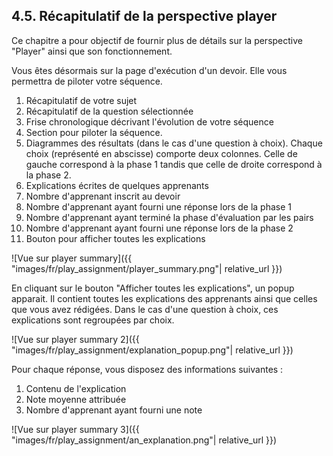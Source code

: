 ## 4.5. Récapitulatif de la perspective player

Ce chapitre a pour objectif de fournir plus de détails sur la perspective "Player" ainsi que son fonctionnement.

Vous êtes désormais sur la page d'exécution d'un devoir. Elle vous permettra de piloter votre séquence.
1. Récapitulatif de votre sujet
2. Récapitulatif de la question sélectionnée
3. Frise chronologique décrivant l'évolution de votre séquence
4. Section pour piloter la séquence.
5. Diagrammes des résultats (dans le cas d'une question à choix). Chaque choix (représenté en abscisse) comporte deux colonnes. Celle de gauche correspond à la phase 1 tandis que celle de droite correspond à la phase 2.
6. Explications écrites de quelques apprenants
7. Nombre d'apprenant inscrit au devoir
8. Nombre d'apprenant ayant fourni une réponse lors de la phase 1
9. Nombre d'apprenant ayant terminé la phase d'évaluation par les pairs
10. Nombre d'apprenant ayant fourni une réponse lors de la phase 2
11. Bouton pour afficher toutes les explications

![Vue sur player summary]({{ "images/fr/play_assignment/player_summary.png"| relative_url }})

En cliquant sur le bouton "Afficher toutes les explications", un popup apparait. Il contient toutes les explications des apprenants ainsi que celles que vous avez rédigées. Dans le cas d'une question à choix, ces explications sont regroupées par choix.

![Vue sur player summary 2]({{ "images/fr/play_assignment/explanation_popup.png"| relative_url }})

Pour chaque réponse, vous disposez des informations suivantes :
1. Contenu de l'explication
2. Note moyenne attribuée
3. Nombre d'apprenant ayant fourni une note


![Vue sur player summary 3]({{ "images/fr/play_assignment/an_explanation.png"| relative_url }})
